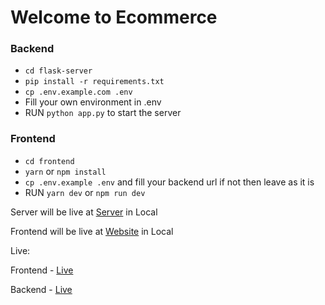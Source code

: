 # Welcome to Ecommerce

### **Backend**

* `cd flask-server`
* `pip install -r requirements.txt`
* `cp .env.example.com .env`
* Fill your own environment in .env
* RUN `python app.py` to start the server

### **Frontend**

* `cd frontend`
* `yarn` or `npm install`
* `cp .env.example .env` and fill your backend url if not then leave as it is
* RUN `yarn dev` or `npm run dev`


Server will be live at [Server](http://localhost:5000) in Local

Frontend will be live at [Website](http://localhost:5173) in Local

Live:

Frontend - [Live](https://ecommerce-frontend.harshkeshri.com)

Backend - [Live](https://ecommerce-product-backend.harshkeshri.com)
